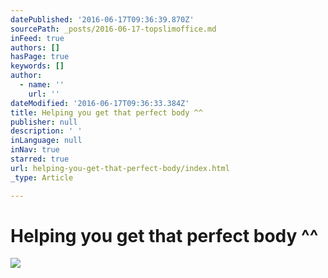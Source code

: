 ```yaml
---
datePublished: '2016-06-17T09:36:39.870Z'
sourcePath: _posts/2016-06-17-topslimoffice.md
inFeed: true
authors: []
hasPage: true
keywords: []
author:
  - name: ''
    url: ''
dateModified: '2016-06-17T09:36:33.384Z'
title: Helping you get that perfect body ^^
publisher: null
description: ' '
inLanguage: null
inNav: true
starred: true
url: helping-you-get-that-perfect-body/index.html
_type: Article

---
```

# Helping you get that perfect body ^^
![ ](https://the-grid-user-content.s3-us-west-2.amazonaws.com/bf9d3b85-674f-44d4-a2f6-f1843ba491f3.png)